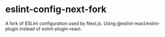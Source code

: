 # eslint-config-next-fork

A fork of ESLint configuration used by Next.js. Using @eslint-react/eslint-plugin instead of eslint-plugin-react.

